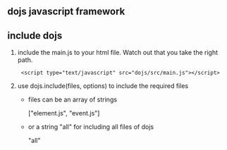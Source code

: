 dojs javascript framework
-------------------------

## include dojs ##

1. include the main.js to your html file. Watch out that you take the right path.
	
		<script type="text/javascript" src="dojs/src/main.js"></script>

2. use dojs.include(files, options) to include the required files
	* files can be an array of strings

		["element.js", "event.js"]

	* or a string "all" for including all files of dojs

		"all"


